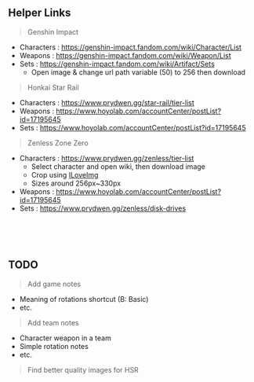 ## Helper Links

> Genshin Impact
- Characters : https://genshin-impact.fandom.com/wiki/Character/List
- Weapons : https://genshin-impact.fandom.com/wiki/Weapon/List
- Sets : https://genshin-impact.fandom.com/wiki/Artifact/Sets
  - Open image & change url path variable (50) to 256 then download

> Honkai Star Rail
- Characters : https://www.prydwen.gg/star-rail/tier-list
- Weapons : https://www.hoyolab.com/accountCenter/postList?id=17195645
- Sets : https://www.hoyolab.com/accountCenter/postList?id=17195645

> Zenless Zone Zero
- Characters : https://www.prydwen.gg/zenless/tier-list
  - Select character and open wiki, then download image
  - Crop using [ILoveImg](https://www.iloveimg.com/crop-image)
  - Sizes around 256px~330px
- Weapons : https://www.hoyolab.com/accountCenter/postList?id=17195645
- Sets : https://www.prydwen.gg/zenless/disk-drives

<br>
<br>
<br>

## TODO

> Add game notes
- Meaning of rotations shortcut (B: Basic)
- etc.

> Add team notes
- Character weapon in a team
- Simple rotation notes
- etc.

> Find better quality images for HSR